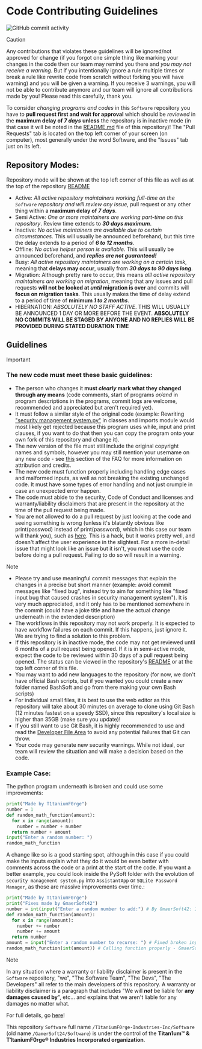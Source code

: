 # Code Contributing Guidelines 
![GitHub commit activity](https://img.shields.io/badge/Repository%20Status-Migration!-yellow) &nbsp;

> [!CAUTION]
> Any contributions that violates these guidelines will be ignored/not approved for change (if you forgot one simple thing like marking your changes in the code then our team may remind you there and *you may not receive a warning*. But if you intentionally ignore a rule multiple times or break a rule like rewrite code from scratch without forking you will have warning) and you will be given a warning. If you receive 3 warnings, you will not be able to contribute anymore and our team will ignore all contributions made by you! Please read this carefully, thank you.

To consider *changing programs and codes* in this `Software` repository you have to **pull request first and wait for approval** which should be *reviewed* in the **maximum delay of ***7 days***** **unless** the repository is in inactive mode (in that case it will be noted in the [README.md](/README.md) file of this repository)! The "Pull Requests" tab is located on the top left corner of your screen (on computer), most generally under the word Software, and the "Issues" tab just on its left.

## Repository Modes:

Repository mode will be shown at the top left corner of this file as well as at the top of the repository [README](/README.md)

- Active: *All active repository maintainers working full-time on the `Software` repository and will review any issue*, pull request or any other thing within a **maximum delay of ***7 days*****.
- Semi Active: *One or more maintainers are working part-time on this repository*. Review time extends to ***30 days maximum***.
- Inactive: *No active maintainers are available due to certain circumstances*. This will usually be announced beforehand, but this time the delay extends to a period of ***6 to 12 months***.
- Offline: *No active helper person is available*. This will usually be announced beforehand, and ***replies are not guaranteed!***
- Busy: *All active repository maintainers are working on a certain task*, meaning that **delays may occur**, usually from ***30 days to 90 days long***.
- Migration: Although pretty rare to occur, this means *alll active repository maintainers are working on migration*, meaning that any issues and pull requests **will not be looked at *until* migration is over** and commits will **focus on migration tasks**. This usually makes the time of delay extend to a period of time of **minimum *1 to 2 months***.
- HIBERNATION: *ABSOLUTELY NO STAFF ACTIVE*. THIS WILL USUALLY BE ANNOUNCED 1 DAY OR MORE BEFORE THE EVENT. **ABSOLUTELY NO COMMITS WILL BE STAGED BY ANYONE AND NO REPLIES WILL BE PROVIDED DURING STATED DURATION TIME**

## Guidelines

> [!IMPORTANT]
> ### The new code must meet these basic guidelines:
> - The person who changes it **must *clearly* mark what they changed through any means** (code comments, start of programs *or/and* in program descriptions in the programs, commit logs are welcome, recommended and appreciated but aren't required yet).
> - It must follow a similar style of the original code (example: Rewriting ["security management system.py"](https://github.com/T1taniumF0rge-Industries-Inc/Software/blob/Main/PySoft/Utilities/security%20management%20system.py) in classes and imports module would most likely get rejected because this program uses while, input and print clauses, if you want to do that then you can copy the program onto your own fork of this repository and change it).
> - The new version of the file must still include the original copyright names and symbols, however you may still mention your username on any new code - see [this](https://github.com/T1taniumF0rge-Industries-Inc/Software/blob/Main/.github/faq.md#who-do-i-credit-if-i-fork-the-repository) section of the FAQ for more information on attribution and credits.
> - The new code must function properly including handling edge cases and malformed inputs, as well as not breaking the existing unchanged code. It must have some types of error handling and not just crumple in case an unexpected error happen.
> - The code must abide to the security, Code of Conduct and licenses and warranty/liability disclaimers that are present in the repository at the time of the pull request being made.
> - You are not allowed to do a pull request by just looking at the code and seeing something is wrong (unless it's blatantly obvious like print(passwod) instead of print(password), which in this case our team will thank you), such as [here](https://github.com/T1taniumF0rge-Industries-Inc/Software/blob/0d873336c748148a44703f6b852f641656674fa8/PySoft/Utilities/security%20management%20system%20-%20advanced%20edition.py#L234). This is a hack, but it works pretty well, and doesn't affect the user experience in the slightest. For a more in-detail issue that might look like an issue but it isn't, you must use the code before doing a pull request. Failing to do so will result in a warning.

> [!NOTE]
> - Please try and use meaningful commit messages that explain the changes in a precise but short manner (example: avoid commit messages like "fixed bug", instead try to aim for something like "fixed input bug that caused crashes in security management system"). It is very much appreciated, and it only has to be mentioned somewhere in the commit (could have a joke title and have the actual change underneath in the extended description)
> - The workflows in this repository may not work properly. It is expected to have workflow failures on each commit. If this happens, just ignore it. We are trying to find a solution to this problem.
> - If this repository is in inactive mode, the code may not get reviewed until 6 months of a pull request being opened. If it is in semi-active mode, expect the code to be reviewed within 30 days of a pull request being opened. The status can be viewed in the repository's [README](/README.md) or at the top left corner of this file.
> - You may want to add new languages to the repository (for now, we don't have official Bash scripts, but if you wanted you could create a new folder named BashSoft and go from there making your own Bash scripts)
> - For individual small files, it is best to use the web editor as this repository will take about 30 minutes on average to clone using Git Bash (12 minutes fastest on a speedy SSD), since this repository's local size is higher than 35GB (make sure you update)!
> - If you still want to use Git Bash, it is highly recommended to use and read the [Developer File Area](/DEVELOPER.md) to avoid any potential failures that Git can throw.
> - Your code may generate new security warnings. While not ideal, our team will review the situation and will make a decision based on the code.

### Example Case:

The python program underneath is broken and could use some improvements:

```py
print("Made by T1taniumF0rge")
number = 1
def random_math_function(amount):
  for x in range(amount):
    number = number + number
  return number + amount
input("Enter a random number: ")
random_math_function
```

A change like so is a good starting spot, although in this case if you could make the inputs explain what they do it would be even better with comments across the code or a print at the start of the code. If you want a better example, you could look inside the PySoft folder with the evolution of `security management system.py` into `AssistantApp` or `SQLite Password Manager`, as those are massive improvements over time.:

```py
print("Made by T1taniumF0rge")
print("Fixes made by GmaerSoft42")
number = int(input("Enter a random number to add:") # By GmaerSoft42: Input added so that you can choose the base starting number) #bruh the program was broken even on the fixed version: gmaersoft42
def random_math_function(amount):
  for x in range(amount):
    number += number
    number += amount
  return number
amount = input("Enter a random number to recurse: ") # Fixed broken input, GmaerSoft42
random_math_function(int(amount)) # Calling function properly - GmaerSoft42
```

> [!NOTE]
> In any situation where a warranty or liability disclaimer is present in the `Software` repository, "we", "The Software Team", "The Devs", "The Developers" all refer to the main developers of this repository. A warranty or liability disclaimer is a paragraph that includes "We will ***not*** be liable for **any damages caused by**", etc... and explains that we aren't liable for any damages no matter what.
>  
> For full details, go [here](https://github.com/T1taniumF0rge-Industries-Inc/Software/blob/main/.github/WARRANTY_LIABILITY_DISCLAIMER.md)!
>
> This repository `Software` full name `/T1taniumF0rge-Industries-Inc/Software` (old name `/GamerSoft24/Software`) is under the control of the **Titan1um™ & T1taniumF0rge® Industries Incorporated organization**.
